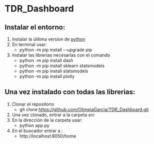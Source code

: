 # TDR_Dashboard

## Instalar el entorno:

 1. Instalar la úlitima version de [python](https://www.python.org/downloads/windows/)
 2. En terminal usar:
	 - python -m pip install --upgrade pip
3. Instalar las librerias necesarias con el comando 
	- python -m pip install dash
	- python -m pip install sklearn statsmodels
	- python -m pip install statsmodels
	- python -m pip install plotly

## Una vez instalado con todas las librerias:

 1. Clonar el repositorio
	 - git clone https://github.com/OlimpiaGarcia/TDR_Dashboard.git
2. Una vez clonado, entrar a la carpeta src
3. En la dirección de la carpeta usar:
	- python app.py
4. En el buscador entrar a :
	- http://localhost:8050/home

